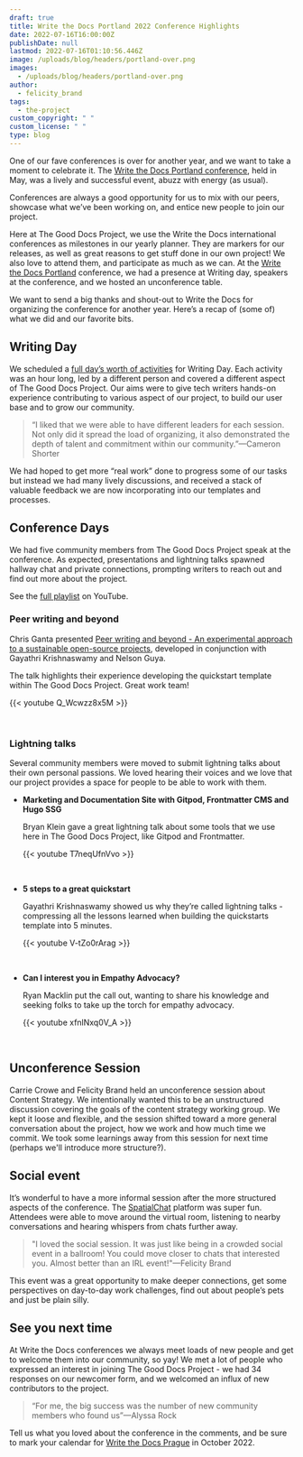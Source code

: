 ```yaml
---
draft: true
title: Write the Docs Portland 2022 Conference Highlights
date: 2022-07-16T16:00:00Z
publishDate: null
lastmod: 2022-07-16T01:10:56.446Z
image: /uploads/blog/headers/portland-over.png
images:
  - /uploads/blog/headers/portland-over.png
author:
  - felicity_brand
tags:
  - the-project
custom_copyright: " "
custom_license: " "
type: blog
---
```

One of our fave conferences is over for another year, and we want to take a moment to celebrate it. The [Write the Docs Portland conference](https://www.writethedocs.org/conf/portland/2022/news/thanks-recap/), held in May, was a lively and successful event, abuzz with energy (as usual). 

Conferences are always a good opportunity for us to mix with our peers, showcase what we’ve been working on, and entice new people to join our project. 

Here at The Good Docs Project, we use the Write the Docs international conferences as milestones in our yearly planner. They are markers for our releases, as well as great reasons to get stuff done in our own project! We also love to attend them, and participate as much as we can. At the [Write the Docs Portland](https://www.writethedocs.org/conf/portland/2022/) conference, we had a presence at Writing day, speakers at the conference, and we hosted an unconference table.

We want to send a big thanks and shout-out to Write the Docs for organizing the conference for another year. Here’s a recap of (some of) what we did and our favorite bits. 


## Writing Day
We scheduled a [full day’s worth of activities](https://www.writethedocs.org/conf/portland/2022/writing-day/#the-good-docs-project) for Writing Day. Each activity was an hour long, led by a different person and covered a different aspect of The Good Docs Project. Our aims were to give tech writers hands-on experience contributing to various aspect of our project, to build our user base and to grow our community. 

> “I liked that we were able to have different leaders for each session. Not only did it spread the load of organizing, it also demonstrated the depth of 
> talent and commitment within our community.”—Cameron Shorter

We had hoped to get more “real work” done to progress some of our tasks but instead we had many lively discussions, and received a stack of valuable feedback we are now incorporating into our templates and processes.


## Conference Days
We had five community members from The Good Docs Project speak at the conference. As expected, presentations and lightning talks spawned hallway chat and private connections, prompting writers to reach out and find out more about the project. 

<i class="fab fa-youtube"></i> See the [full playlist](https://www.youtube.com/playlist?list=PLZAeFn6dfHpnDhFvXG8GprqlLlzSQRBui) on YouTube.

### Peer writing and beyond

Chris Ganta presented [Peer writing and beyond - An experimental approach to a sustainable open-source projects](https://www.writethedocs.org/conf/portland/2022/speakers/#speaker-chris-ganta), developed in conjunction with Gayathri Krishnaswamy and Nelson Guya.

The talk highlights their experience developing the quickstart template within The Good Docs Project. Great work team! 

{{< youtube Q_Wcwzz8x5M >}}

</br>

### Lightning talks

Several community members were moved to submit lightning talks about their own personal passions. We loved hearing their voices and we love that our project provides a space for people to be able to work with them.



* **Marketing and Documentation Site with Gitpod, Frontmatter CMS and Hugo SSG**

   Bryan Klein gave a great lightning talk about some tools that we use here in The Good Docs Project, like Gitpod and Frontmatter.  

   {{< youtube T7neqUfnVvo >}}

   </br>
 

* **5 steps to a great quickstart**

  Gayathri Krishnaswamy showed us why they’re called lightning talks - compressing all the lessons learned when building the quickstarts template into 5 minutes.
 
  {{< youtube V-tZo0rArag >}}

   </br>

* **Can I interest you in Empathy Advocacy?**

  Ryan Macklin put the call out, wanting to share his knowledge and seeking folks to take up the torch for empathy advocacy.  
  
  {{< youtube xfnlNxq0V_A >}}

   </br>


## Unconference Session

Carrie Crowe and Felicity Brand held an unconference session about Content Strategy. We intentionally wanted this to be an unstructured discussion covering the goals of the content strategy working group. We kept it loose and flexible, and the session shifted toward a more general conversation about the project, how we work and how much time we commit. We took some learnings away from this session for next time (perhaps we'll introduce more structure?). 


## Social event

It’s wonderful to have a more informal session after the more structured aspects of the conference. The [SpatialChat](https://spatial.chat/) platform was super fun. Attendees were able to move around the virtual room, listening to nearby conversations and hearing whispers from chats further away. 

> "I loved the social session. It was just like being in a crowded social event in a ballroom! You could move closer to chats that interested you. Almost better than an 
> IRL event!"—Felicity Brand 

This event was a great opportunity to make deeper connections, get some perspectives on day-to-day work challenges, find out about people’s pets and just be plain silly. 


## See you next time

At Write the Docs conferences we always meet loads of new people and get to welcome them into our community, so yay! We met a lot of people who expressed an interest in joining The Good Docs Project - we had 34 responses on our newcomer form, and we welcomed an influx of new contributors to the project.

> “For me, the big success was the number of new community members who found us”—Alyssa Rock

Tell us what you loved about the conference in the comments, and be sure to mark your calendar for [Write the Docs Prague](https://www.writethedocs.org/conf/prague/2022/) in October 2022.
